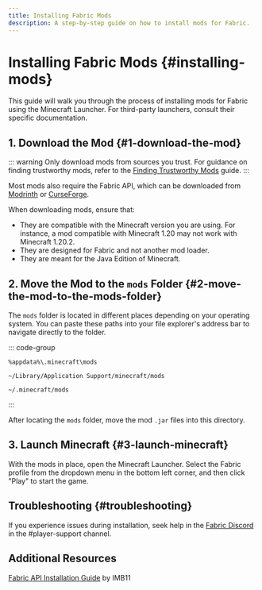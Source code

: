```yaml
---
title: Installing Fabric Mods
description: A step-by-step guide on how to install mods for Fabric.
---
```


# Installing Fabric Mods {#installing-mods}

This guide will walk you through the process of installing mods for Fabric using the Minecraft Launcher. For third-party launchers, consult their specific documentation.

## 1. Download the Mod {#1-download-the-mod}

::: warning
Only download mods from sources you trust. For guidance on finding trustworthy mods, refer to the [Finding Trustworthy Mods](./finding-mods) guide.
:::

Most mods also require the Fabric API, which can be downloaded from [Modrinth](https://modrinth.com/mod/fabric-api) or [CurseForge](https://curseforge.com/minecraft/mc-mods/fabric-api).

When downloading mods, ensure that:

- They are compatible with the Minecraft version you are using. For instance, a mod compatible with Minecraft 1.20 may not work with Minecraft 1.20.2.
- They are designed for Fabric and not another mod loader.
- They are meant for the Java Edition of Minecraft.

## 2. Move the Mod to the `mods` Folder {#2-move-the-mod-to-the-mods-folder}

The `mods` folder is located in different places depending on your operating system. You can paste these paths into your file explorer's address bar to navigate directly to the folder.

::: code-group

```:no-line-numbers [Windows]
%appdata%\.minecraft\mods
```

```:no-line-numbers [macOS]
~/Library/Application Support/minecraft/mods
```

```:no-line-numbers [Linux]
~/.minecraft/mods
```

:::

After locating the `mods` folder, move the mod `.jar` files into this directory.

## 3. Launch Minecraft {#3-launch-minecraft}

With the mods in place, open the Minecraft Launcher. Select the Fabric profile from the dropdown menu in the bottom left corner, and then click "Play" to start the game.

## Troubleshooting {#troubleshooting}

If you experience issues during installation, seek help in the [Fabric Discord](https://discord.gg/v6v4pMv) in the #player-support channel.

## Additional Resources

[Fabric API Installation Guide](https://docs.fabricmc.net/players/installing-mods)  by IMB11